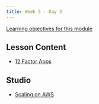 ```yaml
---
title: Week 5 - Day 3
---
```


[Learning objectives for this module](../../objectives/#day-3)

## Lesson Content

- [12 Factor Apps](https://education.launchcode.org/gis-devops-slides/week5/12-factor.html)

## Studio
- [Scaling on AWS](../../studios/elastic_beanstalk)

